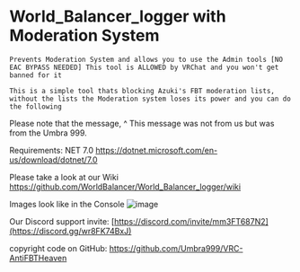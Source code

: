 # World_Balancer_logger with Moderation System

```
Prevents Moderation System and allows you to use the Admin tools [NO EAC BYPASS NEEDED] This tool is ALLOWED by VRChat and you won't get banned for it

This is a simple tool thats blocking Azuki's FBT moderation lists, without the lists the Moderation system loses its power and you can do the following
```
Please note that the message, ^ This message was not from us but was from the Umbra 999.

Requirements: NET 7.0 https://dotnet.microsoft.com/en-us/download/dotnet/7.0

Please take a look at our Wiki https://github.com/WorldBalancer/World_Balancer_logger/wiki


Images look like in the Console
![image](https://github.com/RatingGull27/World_Balancer_logger/assets/45981158/0054135f-488f-4ac1-9739-f86bec781277)

Our Discord support invite: [https://discord.com/invite/mm3FT687N2](https://discord.gg/wr8FK74BxJ)

copyright code on GitHub: https://github.com/Umbra999/VRC-AntiFBTHeaven
